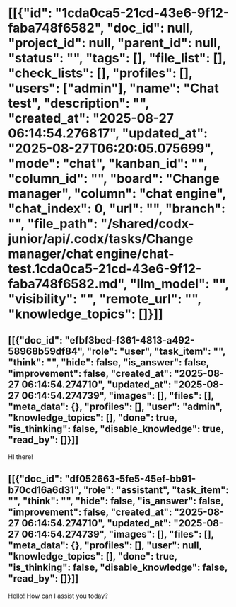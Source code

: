 # [[{"id": "1cda0ca5-21cd-43e6-9f12-faba748f6582", "doc_id": null, "project_id": null, "parent_id": null, "status": "", "tags": [], "file_list": [], "check_lists": [], "profiles": [], "users": ["admin"], "name": "Chat test", "description": "", "created_at": "2025-08-27 06:14:54.276817", "updated_at": "2025-08-27T06:20:05.075699", "mode": "chat", "kanban_id": "", "column_id": "", "board": "Change manager", "column": "chat engine", "chat_index": 0, "url": "", "branch": "", "file_path": "/shared/codx-junior/api/.codx/tasks/Change manager/chat engine/chat-test.1cda0ca5-21cd-43e6-9f12-faba748f6582.md", "llm_model": "", "visibility": "", "remote_url": "", "knowledge_topics": []}]]
## [[{"doc_id": "efbf3bed-f361-4813-a492-58968b59df84", "role": "user", "task_item": "", "think": "", "hide": false, "is_answer": false, "improvement": false, "created_at": "2025-08-27 06:14:54.274710", "updated_at": "2025-08-27 06:14:54.274739", "images": [], "files": [], "meta_data": {}, "profiles": [], "user": "admin", "knowledge_topics": [], "done": true, "is_thinking": false, "disable_knowledge": true, "read_by": []}]]
HI there!
## [[{"doc_id": "df052663-5fe5-45ef-bb91-b70cd16a6d31", "role": "assistant", "task_item": "", "think": "", "hide": false, "is_answer": false, "improvement": false, "created_at": "2025-08-27 06:14:54.274710", "updated_at": "2025-08-27 06:14:54.274739", "images": [], "files": [], "meta_data": {}, "profiles": [], "user": null, "knowledge_topics": [], "done": true, "is_thinking": false, "disable_knowledge": false, "read_by": []}]]
Hello! How can I assist you today?